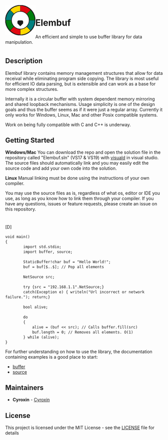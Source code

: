 <img src="logo.png" align="left" height="96" width="96" >

# Elembuf
An efficient and simple to use buffer library for data manipulation.
#

## Description
Elembuf library contains memory management structures that allow for data receival while eliminating
program side copying. The library is most useful for efficient IO data parsing, but is extensible and
can work as a base for more complex structures.

Internally it is a circular buffer with system dependent memory mirroring and shared loopback mechanisms.
Usage simplicity is one of the design goals and thus the buffer seems as if it were just a regular array.
Currently it only works for Windows, Linux, Mac and other Posix compatible systems.

Work on being fully compatible with C and C++ is underway.

## Getting Started



<b>Windows/Mac</b>
You can download the repo and open the solution file in the repository called "Elembuf.sln" (VS17 & VS19) with [visuald](https://github.com/dlang/visuald) in visual studio. The source files should automatically link and you may easily edit the source code and add your own code into the solution.

<b>Linux</b>
Manual linking must be done using the instructions of your own compiler. 

You may use the source files as is, regardless of what os, editor or IDE you use, as long as you know how to link
them through your compiler. If you have any questions, issues or feature requests, please create an issue on this repository.


#

[D]
```
void main()
{
		import std.stdio;
		import buffer, source;

		StaticBuffer!char buf = "Hello World!";
		buf = buf[$..$]; // Pop all elements 

		NetSource src;

		try {src = "192.168.1.1".NetSource;} 
		catch(Exception e) { writeln("Url incorrect or network failure."); return;}

		bool alive;

		do
		{
			alive = (buf << src); // Calls buffer.fill(src)
			buf.length = 0; // Removes all elements. O(1)
		} while (alive);
}
```

For further understanding on how to use the library, the documentation containing examples is a good place to start: 
* [buffer](https://cyroxin.github.io/Elembuf/buffer.html) <br />
* [source](https://cyroxin.github.io/Elembuf/source.html)

## Maintainers

* **Cyroxin** - [Cyroxin](https://github.com/cyroxin)

## License

This project is licensed under the MIT License - see the [LICENSE](LICENSE) file for details
